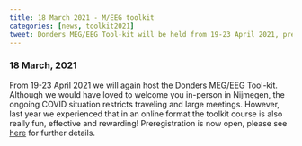 ```yaml
---
title: 18 March 2021 - M/EEG toolkit
categories: [news, toolkit2021]
tweet: Donders MEG/EEG Tool-kit will be held from 19-23 April 2021, preregistration is now open. See http://fieldtriptoolbox.org/workshop/toolkit2021/
---
```


### 18 March, 2021

From 19-23 April 2021 we will again host the Donders MEG/EEG Tool-kit. Although we would have loved to welcome you in-person in Nijmegen, the ongoing COVID situation restricts traveling and large meetings. However, last year we experienced that in an online format the toolkit course is also really fun, effective and rewarding! Preregistration is now open, please see [here](/workshop/toolkit2021) for further details.

